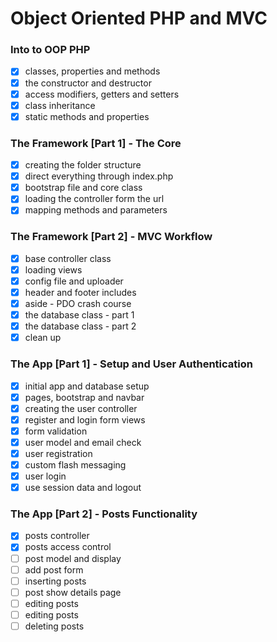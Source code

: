 # Object Oriented PHP and MVC


### Into to OOP PHP

- [x] classes, properties and methods
- [x] the constructor and destructor
- [x] access modifiers, getters and setters
- [x] class inheritance
- [x] static methods and properties

### The Framework [Part 1] - The Core

- [x] creating the folder structure
- [x] direct everything through index.php
- [x] bootstrap file and core class
- [x] loading the controller form the url
- [x] mapping methods and parameters

### The Framework [Part 2] - MVC Workflow

- [x] base controller class
- [x] loading views
- [x] config file and uploader
- [x] header and footer includes
- [x] aside - PDO crash course
- [x] the database class - part 1
- [x] the database class - part 2
- [x] clean up

### The App [Part 1] - Setup and User Authentication

- [x] initial app and database setup
- [x] pages, bootstrap and navbar
- [x] creating the user controller
- [x] register and login form views
- [x] form validation
- [x] user model and email check
- [x] user registration
- [x] custom flash messaging
- [x] user login
- [x] use session data and logout

### The App [Part 2] - Posts Functionality

- [x] posts controller
- [x] posts access control
- [ ] post model and display
- [ ] add post form
- [ ] inserting posts
- [ ] post show details page
- [ ] editing posts
- [ ] editing posts
- [ ] deleting posts
